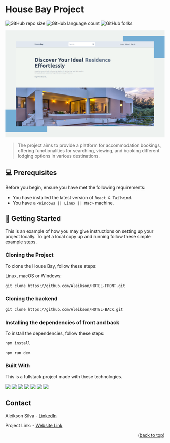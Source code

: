 # House Bay Project

![GitHub repo size](https://img.shields.io/github/repo-size/Aleikson/HOTEL-FRONT?style=for-the-badge)
![GitHub language count](https://img.shields.io/github/languages/count/Aleikson/HOTEL-FRONT?style=for-the-badge)
![GitHub forks](https://img.shields.io/github/forks/Aleikson/HOTEL-FRONT?style=for-the-badge)

<img src="./README.png" alt="Example image">

> The project aims to provide a platform for accommodation bookings, offering functionalities for searching, viewing, and booking different lodging options in various destinations.

## 💻 Prerequisites

Before you begin, ensure you have met the following requirements:

- You have installed the latest version of `React & Tailwind`.
- You have a `<Windows || Linux || Mac>` machine.

## 🚀 Getting Started

This is an example of how you may give instructions on setting up your project locally.
To get a local copy up and running follow these simple example steps.

### Cloning the Project

To clone the House Bay, follow these steps:

Linux, macOS or Windows:

```
git clone https://github.com/Aleikson/HOTEL-FRONT.git
```

### Cloning the backend

```
git clone https://github.com/Aleikson/HOTEL-BACK.git
```

### Installing the dependencies of front and back

To install the dependencies, follow these steps:

```
npm install
```

```
npm run dev
```

### Built With

This is a fullstack project made with these technologies.

<img src='https://img.shields.io/badge/React-61DAFB.svg?style=for-the-badge&logo=React&logoColor=black'> 
<img src='https://img.shields.io/badge/Redux-764ABC.svg?style=for-the-badge&logo=Redux&logoColor=white'> 
<img src='https://img.shields.io/badge/Tailwind%20CSS-06B6D4.svg?style=for-the-badge&logo=Tailwind-CSS&logoColor=white'> 
<img src='https://img.shields.io/badge/PostCSS-DD3A0A.svg?style=for-the-badge&logo=PostCSS&logoColor=white'> 
<img src='https://img.shields.io/badge/Node.js-339933.svg?style=for-the-badge&logo=nodedotjs&logoColor=white'> 
<img src='https://img.shields.io/badge/MongoDB-47A248.svg?style=for-the-badge&logo=MongoDB&logoColor=white'> 
<img src='https://img.shields.io/badge/Firebase-FFCA28.svg?style=for-the-badge&logo=Firebase&logoColor=black'>

## Contact

Aleikson Silva - [LinkedIn](https://www.linkedin.com/in/aleikson-frontend/)

Project Link: - [Website Link](https://house-bay.onrender.com/)

<p align="right">(<a href="#readme-top">back to top</a>)</p>
